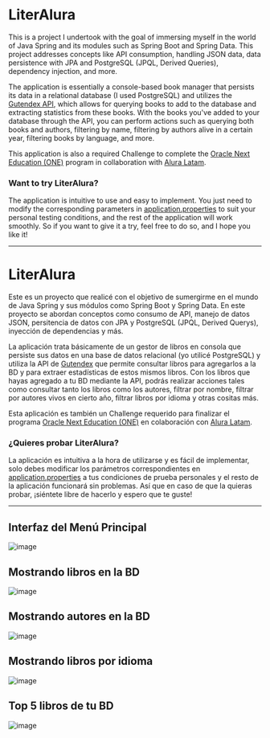 # LiterAlura

This is a project I undertook with the goal of immersing myself in the world of Java Spring and its modules such as Spring Boot and Spring Data. This project addresses concepts like API consumption, handling JSON data, data persistence with JPA and PostgreSQL (JPQL, Derived Queries), dependency injection, and more.

The application is essentially a console-based book manager that persists its data in a relational database (I used PostgreSQL) and utilizes the [Gutendex API](https://gutendex.com/), which allows for querying books to add to the database and extracting statistics from these books. With the books you've added to your database through the API, you can perform actions such as querying both books and authors, filtering by name, filtering by authors alive in a certain year, filtering books by language, and more.

This application is also a required Challenge to complete the [Oracle Next Education (ONE)](https://www.oracle.com/co/education/oracle-for-education/#:~:text=Oracle%20Next%20Education,es%20100%25%20virtual%20y%20gratuito!) program in collaboration with [Alura Latam](https://www.aluracursos.com/).

### Want to try LiterAlura?
The application is intuitive to use and easy to implement. You just need to modify the corresponding parameters in [application.properties](https://github.com/Juliobro/literalura/blob/main/src/main/resources/application.properties) to suit your personal testing conditions, and the rest of the application will work smoothly. So if you want to give it a try, feel free to do so, and I hope you like it!

---

# LiterAlura

Este es un proyecto que realicé con el objetivo de sumergirme en el 
mundo de Java Spring y sus módulos como Spring Boot y Spring Data. 
En este proyecto se abordan conceptos como consumo de API, manejo de 
datos JSON, persitencia de datos con JPA y PostgreSQL (JPQL, Derived 
Querys), inyección de dependencias y más.

La aplicación trata básicamente de un gestor de libros en consola que 
persiste sus datos en una base de datos relacional (yo utilicé PostgreSQL) 
y utiliza la API de [Gutendex](https://gutendex.com/) que permite consultar 
libros para agregarlos a la BD y para extraer estadísticas de estos mismos 
libros. Con los libros que hayas agregado a tu BD mediante la API, podrás 
realizar acciones tales como consultar tanto los libros como los autores, 
filtrar por nombre, filtrar por autores vivos en cierto año, filtrar libros 
por idioma y otras cositas más.

Esta aplicación es también un Challenge requerido para finalizar el programa 
[Oracle Next Education (ONE)](https://www.oracle.com/co/education/oracle-for-education/#:~:text=Oracle%20Next%20Education,es%20100%25%20virtual%20y%20gratuito!)
en colaboración con [Alura Latam](https://www.aluracursos.com/).

### ¿Quieres probar LiterAlura?
La aplicación es intuitiva a la hora de utilizarse y es fácil de implementar,
solo debes modificar los parámetros correspondientes en [application.properties](https://github.com/Juliobro/literalura/blob/main/src/main/resources/application.properties)
a tus condiciones de prueba personales y el resto de la aplicación funcionará
sin problemas. Así que en caso de que la quieras probar, ¡siéntete libre de 
hacerlo y espero que te guste!

---

## Interfaz del Menú Principal
![image](https://github.com/Juliobro/literalura/assets/112141655/e9bf730a-d817-4d5c-b0bc-cb7fd0f58a05)

## Mostrando libros en la BD
![image](https://github.com/Juliobro/literalura/assets/112141655/a61410ca-a311-45e5-950a-7391ba6d9ef8)

## Mostrando autores en la BD
![image](https://github.com/Juliobro/literalura/assets/112141655/6dacd2b8-15d4-4919-9d6c-bd9dd3046a84)

## Mostrando libros por idioma
![image](https://github.com/Juliobro/literalura/assets/112141655/a11b764e-142a-42f4-9248-46aa1faa3efe)

## Top 5 libros de tu BD
![image](https://github.com/Juliobro/literalura/assets/112141655/d9b79ef5-6dff-4239-8b56-59c3d6b7c052)
